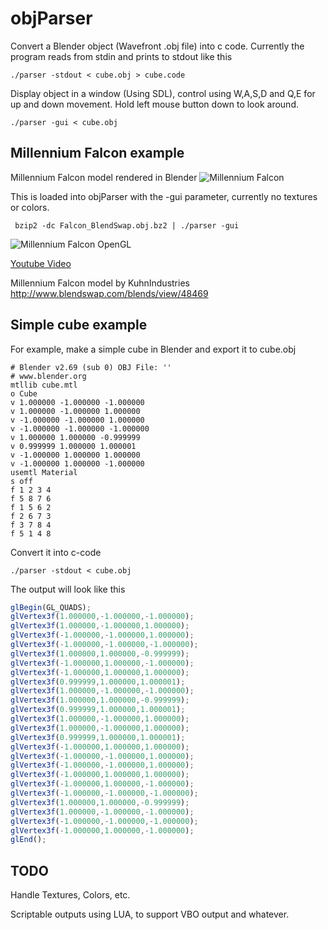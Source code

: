 # objParser

Convert a Blender object (Wavefront .obj file) into c code. Currently the program reads from stdin and prints to stdout like this

    ./parser -stdout < cube.obj > cube.code

Display object in a window (Using SDL), control using W,A,S,D and Q,E for up and down movement. Hold left mouse button down to look around.

    ./parser -gui < cube.obj

## Millennium Falcon example

Millennium Falcon model rendered in Blender
![Millennium Falcon](http://vps.spekkio.se/bilder/falcon_render.jpg "Millennium Falcon Rendered in Blender")

This is loaded into objParser with the -gui parameter, currently no textures or colors.

     bzip2 -dc Falcon_BlendSwap.obj.bz2 | ./parser -gui

![Millennium Falcon OpenGL](http://vps.spekkio.se/bilder/falcon.gif "Millennium Falcon implemented in OpenGL c code")

<a href="https://www.youtube.com/watch?v=9wKkcZERKmM">Youtube Video</a>

Millennium Falcon model by KuhnIndustries
<a href="http://www.blendswap.com/blends/view/48469">http://www.blendswap.com/blends/view/48469</a>

## Simple cube example

For example, make a simple cube in Blender and export it to cube.obj

    # Blender v2.69 (sub 0) OBJ File: ''
    # www.blender.org
    mtllib cube.mtl
    o Cube
    v 1.000000 -1.000000 -1.000000
    v 1.000000 -1.000000 1.000000
    v -1.000000 -1.000000 1.000000
    v -1.000000 -1.000000 -1.000000
    v 1.000000 1.000000 -0.999999
    v 0.999999 1.000000 1.000001
    v -1.000000 1.000000 1.000000
    v -1.000000 1.000000 -1.000000
    usemtl Material
    s off
    f 1 2 3 4
    f 5 8 7 6
    f 1 5 6 2
    f 2 6 7 3
    f 3 7 8 4
    f 5 1 4 8

Convert it into c-code

    ./parser -stdout < cube.obj

The output will look like this

```javascript
glBegin(GL_QUADS);
glVertex3f(1.000000,-1.000000,-1.000000);
glVertex3f(1.000000,-1.000000,1.000000);
glVertex3f(-1.000000,-1.000000,1.000000);
glVertex3f(-1.000000,-1.000000,-1.000000);
glVertex3f(1.000000,1.000000,-0.999999);
glVertex3f(-1.000000,1.000000,-1.000000);
glVertex3f(-1.000000,1.000000,1.000000);
glVertex3f(0.999999,1.000000,1.000001);
glVertex3f(1.000000,-1.000000,-1.000000);
glVertex3f(1.000000,1.000000,-0.999999);
glVertex3f(0.999999,1.000000,1.000001);
glVertex3f(1.000000,-1.000000,1.000000);
glVertex3f(1.000000,-1.000000,1.000000);
glVertex3f(0.999999,1.000000,1.000001);
glVertex3f(-1.000000,1.000000,1.000000);
glVertex3f(-1.000000,-1.000000,1.000000);
glVertex3f(-1.000000,-1.000000,1.000000);
glVertex3f(-1.000000,1.000000,1.000000);
glVertex3f(-1.000000,1.000000,-1.000000);
glVertex3f(-1.000000,-1.000000,-1.000000);
glVertex3f(1.000000,1.000000,-0.999999);
glVertex3f(1.000000,-1.000000,-1.000000);
glVertex3f(-1.000000,-1.000000,-1.000000);
glVertex3f(-1.000000,1.000000,-1.000000);
glEnd();
```

## TODO

Handle Textures, Colors, etc.

Scriptable outputs using LUA, to support VBO output and whatever.
